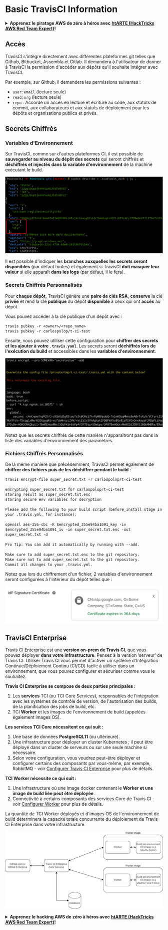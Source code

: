 # Basic TravisCI Information

<details>

<summary><strong>Apprenez le piratage AWS de zéro à héros avec</strong> <a href="https://training.hacktricks.xyz/courses/arte"><strong>htARTE (HackTricks AWS Red Team Expert)</strong></a><strong>!</strong></summary>

Autres moyens de soutenir HackTricks :

* Si vous souhaitez voir votre **entreprise annoncée dans HackTricks** ou **télécharger HackTricks en PDF**, consultez les [**PLANS D'ABONNEMENT**](https://github.com/sponsors/carlospolop)!
* Obtenez le [**merchandising officiel PEASS & HackTricks**](https://peass.creator-spring.com)
* Découvrez [**La Famille PEASS**](https://opensea.io/collection/the-peass-family), notre collection d'[**NFTs**](https://opensea.io/collection/the-peass-family) exclusifs
* **Rejoignez le** 💬 [**groupe Discord**](https://discord.gg/hRep4RUj7f) ou le [**groupe telegram**](https://t.me/peass) ou **suivez** moi sur **Twitter** 🐦 [**@carlospolopm**](https://twitter.com/carlospolopm)**.**
* **Partagez vos astuces de piratage en soumettant des PR aux dépôts github** [**HackTricks**](https://github.com/carlospolop/hacktricks) et [**HackTricks Cloud**](https://github.com/carlospolop/hacktricks-cloud).

</details>

## Accès

TravisCI s'intègre directement avec différentes plateformes git telles que Github, Bitbucket, Assembla et Gitlab. Il demandera à l'utilisateur de donner à TravisCI la permission d'accéder aux dépôts qu'il souhaite intégrer avec TravisCI.

Par exemple, sur Github, il demandera les permissions suivantes :

* `user:email` (lecture seule)
* `read:org` (lecture seule)
* `repo` : Accorde un accès en lecture et écriture au code, aux statuts de commit, aux collaborateurs et aux statuts de déploiement pour les dépôts et organisations publics et privés.

## Secrets Chiffrés

### Variables d'Environnement

Sur TravisCI, comme sur d'autres plateformes CI, il est possible de **sauvegarder au niveau du dépôt des secrets** qui seront chiffrés et **déchiffrés et injectés dans la variable d'environnement** de la machine exécutant le build.

![](<../../.gitbook/assets/image (44).png>)

Il est possible d'indiquer les **branches auxquelles les secrets seront disponibles** (par défaut toutes) et également si TravisCI **doit masquer leur valeur** si elle apparaît **dans les logs** (par défaut, il le fera).

### Secrets Chiffrés Personnalisés

Pour **chaque dépôt**, TravisCI génère une **paire de clés RSA**, **conserve** la clé **privée** et rend la clé **publique** du dépôt **disponible** à ceux qui ont **accès** au dépôt.

Vous pouvez accéder à la clé publique d'un dépôt avec :

```
travis pubkey -r <owner>/<repo_name>
travis pubkey -r carlospolop/t-ci-test
```

Ensuite, vous pouvez utiliser cette configuration pour **chiffrer des secrets et les ajouter à votre `.travis.yaml`**. Les secrets seront **déchiffrés lors de l'exécution du build** et accessibles dans les **variables d'environnement**.

![](<../../.gitbook/assets/image (2) (2) (1) (1).png>)

Notez que les secrets chiffrés de cette manière n'apparaîtront pas dans la liste des variables d'environnement des paramètres.

### Fichiers Chiffrés Personnalisés

De la même manière que précédemment, TravisCI permet également de **chiffrer des fichiers puis de les déchiffrer pendant le build** :

```
travis encrypt-file super_secret.txt -r carlospolop/t-ci-test

encrypting super_secret.txt for carlospolop/t-ci-test
storing result as super_secret.txt.enc
storing secure env variables for decryption

Please add the following to your build script (before_install stage in your .travis.yml, for instance):

openssl aes-256-cbc -K $encrypted_355e94ba1091_key -iv $encrypted_355e94ba1091_iv -in super_secret.txt.enc -out super_secret.txt -d

Pro Tip: You can add it automatically by running with --add.

Make sure to add super_secret.txt.enc to the git repository.
Make sure not to add super_secret.txt to the git repository.
Commit all changes to your .travis.yml.
```

Notez que lors du chiffrement d'un fichier, 2 variables d'environnement seront configurées à l'intérieur du dépôt telles que :

![](<../../.gitbook/assets/image (71).png>)

## TravisCI Enterprise

Travis CI Enterprise est une **version on-prem de Travis CI**, que vous pouvez déployer **dans votre infrastructure**. Pensez à la version ‘serveur’ de Travis CI. Utiliser Travis CI vous permet d'activer un système d'Intégration Continue/Déploiement Continu (CI/CD) facile à utiliser dans un environnement, que vous pouvez configurer et sécuriser comme vous le souhaitez.

**Travis CI Enterprise se compose de deux parties principales :**

1. Les **services** TCI (ou TCI Core Services), responsables de l'intégration avec les systèmes de contrôle de version, de l'autorisation des builds, de la planification des jobs de build, etc.
2. TCI **Worker** et les images de l'environnement de build (appelées également images OS).

**Les services TCI Core nécessitent ce qui suit :**

1. Une base de données **PostgreSQL11** (ou ultérieure).
2. Une infrastructure pour déployer un cluster Kubernetes ; il peut être déployé dans un cluster de serveurs ou sur une seule machine si nécessaire.
3. Selon votre configuration, vous voudrez peut-être déployer et configurer certains des composants par vous-même, par exemple, RabbitMQ - voir [Configurer Travis CI Enterprise](https://docs.travis-ci.com/user/enterprise/tcie-3.x-setting-up-travis-ci-enterprise/) pour plus de détails.

**TCI Worker nécessite ce qui suit :**

1. Une infrastructure où une image docker contenant le **Worker et une image de build liée peut être déployée**.
2. Connectivité à certains composants des services Core de Travis CI - voir [Configurer Worker](https://docs.travis-ci.com/user/enterprise/setting-up-worker/) pour plus de détails.

La quantité de TCI Worker déployés et d'images OS de l'environnement de build déterminera la capacité totale concurrente du déploiement de Travis CI Enterprise dans votre infrastructure.

![](<../../.gitbook/assets/image (8) (1) (1) (1) (1) (1).png>)

<details>

<summary><strong>Apprenez le hacking AWS de zéro à héros avec</strong> <a href="https://training.hacktricks.xyz/courses/arte"><strong>htARTE (HackTricks AWS Red Team Expert)</strong></a><strong>!</strong></summary>

Autres moyens de soutenir HackTricks :

* Si vous souhaitez voir votre **entreprise annoncée dans HackTricks** ou **télécharger HackTricks en PDF**, consultez les [**PLANS D'ABONNEMENT**](https://github.com/sponsors/carlospolop)!
* Obtenez le [**merchandising officiel PEASS & HackTricks**](https://peass.creator-spring.com)
* Découvrez [**La Famille PEASS**](https://opensea.io/collection/the-peass-family), notre collection d'[**NFTs**](https://opensea.io/collection/the-peass-family) exclusifs
* **Rejoignez le** 💬 [**groupe Discord**](https://discord.gg/hRep4RUj7f) ou le [**groupe telegram**](https://t.me/peass) ou **suivez** moi sur **Twitter** 🐦 [**@carlospolopm**](https://twitter.com/carlospolopm)**.**
* **Partagez vos astuces de hacking en soumettant des PR aux dépôts github** [**HackTricks**](https://github.com/carlospolop/hacktricks) et [**HackTricks Cloud**](https://github.com/carlospolop/hacktricks-cloud).

</details>
